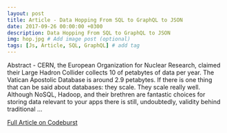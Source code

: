 ```yaml
---
layout: post
title: Article - Data Hopping From SQL to GraphQL to JSON
date: 2017-09-26 00:00:00 +0300
description: Data Hopping From SQL to GraphQL to JSON
img: hop.jpg # Add image post (optional)
tags: [Js, Article, SQL, GraphQL] # add tag
---
```

Abstract - CERN, the European Organization for Nuclear Research, claimed their Large Hadron Collider collects 10 of petabytes of data per year. The Vatican Apostolic Database is around 2.9 petabytes. If there is one thing that can be said about databases: they scale. They scale really well. Although NoSQL, Hadoop, and their brethren are fantastic choices for storing data relevant to your apps there is still, undoubtedly, validity behind traditional ...

[Full Article on Codeburst](https://codeburst.io/data-hopping-from-sql-to-graphql-to-json-a6ddb4ff34bf)
